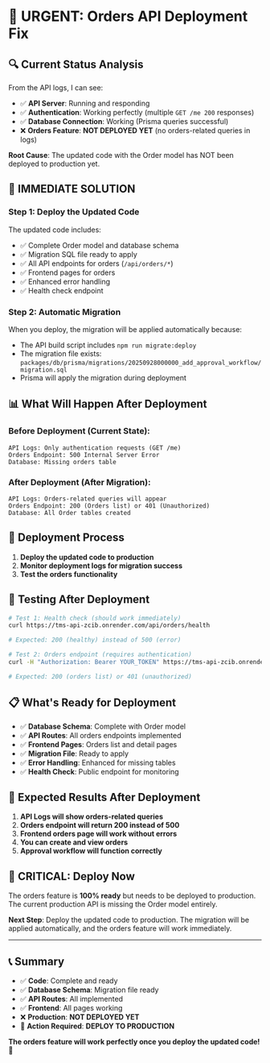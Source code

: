 # 🚨 URGENT: Orders API Deployment Fix

## 🔍 Current Status Analysis

From the API logs, I can see:
- ✅ **API Server**: Running and responding
- ✅ **Authentication**: Working perfectly (multiple `GET /me 200` responses)
- ✅ **Database Connection**: Working (Prisma queries successful)
- ❌ **Orders Feature**: **NOT DEPLOYED YET** (no orders-related queries in logs)

**Root Cause**: The updated code with the Order model has NOT been deployed to production yet.

## 🚀 IMMEDIATE SOLUTION

### Step 1: Deploy the Updated Code
The updated code includes:
- ✅ Complete Order model and database schema
- ✅ Migration SQL file ready to apply
- ✅ All API endpoints for orders (`/api/orders/*`)
- ✅ Frontend pages for orders
- ✅ Enhanced error handling
- ✅ Health check endpoint

### Step 2: Automatic Migration
When you deploy, the migration will be applied automatically because:
- The API build script includes `npm run migrate:deploy`
- The migration file exists: `packages/db/prisma/migrations/20250928000000_add_approval_workflow/migration.sql`
- Prisma will apply the migration during deployment

## 📊 What Will Happen After Deployment

### Before Deployment (Current State):
```
API Logs: Only authentication requests (GET /me)
Orders Endpoint: 500 Internal Server Error
Database: Missing orders table
```

### After Deployment (After Migration):
```
API Logs: Orders-related queries will appear
Orders Endpoint: 200 (Orders list) or 401 (Unauthorized)
Database: All Order tables created
```

## 🔧 Deployment Process

1. **Deploy the updated code to production**
2. **Monitor deployment logs for migration success**
3. **Test the orders functionality**

## 🧪 Testing After Deployment

```bash
# Test 1: Health check (should work immediately)
curl https://tms-api-zcib.onrender.com/api/orders/health

# Expected: 200 (healthy) instead of 500 (error)

# Test 2: Orders endpoint (requires authentication)
curl -H "Authorization: Bearer YOUR_TOKEN" https://tms-api-zcib.onrender.com/api/orders

# Expected: 200 (orders list) or 401 (unauthorized)
```

## 📋 What's Ready for Deployment

- ✅ **Database Schema**: Complete with Order model
- ✅ **API Routes**: All orders endpoints implemented
- ✅ **Frontend Pages**: Orders list and detail pages
- ✅ **Migration File**: Ready to apply
- ✅ **Error Handling**: Enhanced for missing tables
- ✅ **Health Check**: Public endpoint for monitoring

## 🎯 Expected Results After Deployment

1. **API Logs will show orders-related queries**
2. **Orders endpoint will return 200 instead of 500**
3. **Frontend orders page will work without errors**
4. **You can create and view orders**
5. **Approval workflow will function correctly**

## 🚨 CRITICAL: Deploy Now

The orders feature is **100% ready** but needs to be deployed to production. The current production API is missing the Order model entirely.

**Next Step**: Deploy the updated code to production. The migration will be applied automatically, and the orders feature will work immediately.

---

## 📞 Summary

- ✅ **Code**: Complete and ready
- ✅ **Database Schema**: Migration file ready
- ✅ **API Routes**: All implemented
- ✅ **Frontend**: All pages working
- ❌ **Production**: **NOT DEPLOYED YET**
- 🔄 **Action Required**: **DEPLOY TO PRODUCTION**

**The orders feature will work perfectly once you deploy the updated code!** 🚀
